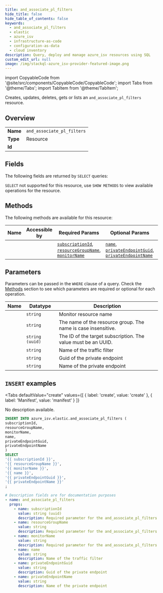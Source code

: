 ```yaml
--- 
title: and_associate_pl_filters
hide_title: false
hide_table_of_contents: false
keywords:
  - and_associate_pl_filters
  - elastic
  - azure_isv
  - infrastructure-as-code
  - configuration-as-data
  - cloud inventory
description: Query, deploy and manage azure_isv resources using SQL
custom_edit_url: null
image: /img/stackql-azure_isv-provider-featured-image.png
---
```


import CopyableCode from '@site/src/components/CopyableCode/CopyableCode';
import Tabs from '@theme/Tabs';
import TabItem from '@theme/TabItem';

Creates, updates, deletes, gets or lists an <code>and_associate_pl_filters</code> resource.

## Overview
<table><tbody>
<tr><td><b>Name</b></td><td><code>and_associate_pl_filters</code></td></tr>
<tr><td><b>Type</b></td><td>Resource</td></tr>
<tr><td><b>Id</b></td><td><CopyableCode code="azure_isv.elastic.and_associate_pl_filters" /></td></tr>
</tbody></table>

## Fields

The following fields are returned by `SELECT` queries:

`SELECT` not supported for this resource, use `SHOW METHODS` to view available operations for the resource.


## Methods

The following methods are available for this resource:

<table>
<thead>
    <tr>
    <th>Name</th>
    <th>Accessible by</th>
    <th>Required Params</th>
    <th>Optional Params</th>
    <th>Description</th>
    </tr>
</thead>
<tbody>
<tr>
    <td><a href="#create"><CopyableCode code="create" /></a></td>
    <td><CopyableCode code="insert" /></td>
    <td><a href="#parameter-subscriptionId"><code>subscriptionId</code></a>, <a href="#parameter-resourceGroupName"><code>resourceGroupName</code></a>, <a href="#parameter-monitorName"><code>monitorName</code></a></td>
    <td><a href="#parameter-name"><code>name</code></a>, <a href="#parameter-privateEndpointGuid"><code>privateEndpointGuid</code></a>, <a href="#parameter-privateEndpointName"><code>privateEndpointName</code></a></td>
    <td></td>
</tr>
</tbody>
</table>

## Parameters

Parameters can be passed in the `WHERE` clause of a query. Check the [Methods](#methods) section to see which parameters are required or optional for each operation.

<table>
<thead>
    <tr>
    <th>Name</th>
    <th>Datatype</th>
    <th>Description</th>
    </tr>
</thead>
<tbody>
<tr id="parameter-monitorName">
    <td><CopyableCode code="monitorName" /></td>
    <td><code>string</code></td>
    <td>Monitor resource name</td>
</tr>
<tr id="parameter-resourceGroupName">
    <td><CopyableCode code="resourceGroupName" /></td>
    <td><code>string</code></td>
    <td>The name of the resource group. The name is case insensitive.</td>
</tr>
<tr id="parameter-subscriptionId">
    <td><CopyableCode code="subscriptionId" /></td>
    <td><code>string (uuid)</code></td>
    <td>The ID of the target subscription. The value must be an UUID.</td>
</tr>
<tr id="parameter-name">
    <td><CopyableCode code="name" /></td>
    <td><code>string</code></td>
    <td>Name of the traffic filter</td>
</tr>
<tr id="parameter-privateEndpointGuid">
    <td><CopyableCode code="privateEndpointGuid" /></td>
    <td><code>string</code></td>
    <td>Guid of the private endpoint</td>
</tr>
<tr id="parameter-privateEndpointName">
    <td><CopyableCode code="privateEndpointName" /></td>
    <td><code>string</code></td>
    <td>Name of the private endpoint</td>
</tr>
</tbody>
</table>

## `INSERT` examples

<Tabs
    defaultValue="create"
    values={[
        { label: 'create', value: 'create' },
        { label: 'Manifest', value: 'manifest' }
    ]}
>
<TabItem value="create">

No description available.

```sql
INSERT INTO azure_isv.elastic.and_associate_pl_filters (
subscriptionId,
resourceGroupName,
monitorName,
name,
privateEndpointGuid,
privateEndpointName
)
SELECT 
'{{ subscriptionId }}',
'{{ resourceGroupName }}',
'{{ monitorName }}',
'{{ name }}',
'{{ privateEndpointGuid }}',
'{{ privateEndpointName }}'
;
```
</TabItem>
<TabItem value="manifest">

```yaml
# Description fields are for documentation purposes
- name: and_associate_pl_filters
  props:
    - name: subscriptionId
      value: string (uuid)
      description: Required parameter for the and_associate_pl_filters resource.
    - name: resourceGroupName
      value: string
      description: Required parameter for the and_associate_pl_filters resource.
    - name: monitorName
      value: string
      description: Required parameter for the and_associate_pl_filters resource.
    - name: name
      value: string
      description: Name of the traffic filter
    - name: privateEndpointGuid
      value: string
      description: Guid of the private endpoint
    - name: privateEndpointName
      value: string
      description: Name of the private endpoint
```
</TabItem>
</Tabs>
